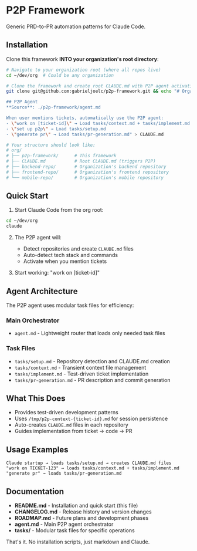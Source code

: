 # P2P Framework

Generic PRD-to-PR automation patterns for Claude Code.

## Installation

Clone this framework **INTO your organization's root directory**:
```bash
# Navigate to your organization root (where all repos live)
cd ~/dev/org  # Could be any organization

# Clone the framework and create root CLAUDE.md with P2P agent activation
git clone git@github.com:gabrieljoelc/p2p-framework.git && echo "# Organization Root

## P2P Agent
**Source**: ./p2p-framework/agent.md

When user mentions tickets, automatically use the P2P agent:
- \"work on [ticket-id]\" → Load tasks/context.md + tasks/implement.md  
- \"set up p2p\" → Load tasks/setup.md
- \"generate pr\" → Load tasks/pr-generation.md" > CLAUDE.md

# Your structure should look like:
# org/
# ├── p2p-framework/      # This framework
# ├── CLAUDE.md           # Root CLAUDE.md (triggers P2P)
# ├── backend-repo/       # Organization's backend repository
# ├── frontend-repo/      # Organization's frontend repository  
# └── mobile-repo/        # Organization's mobile repository
```

## Quick Start

1. Start Claude Code from the org root:
```bash
cd ~/dev/org
claude
```

2. The P2P agent will:
   - Detect repositories and create `CLAUDE.md` files
   - Auto-detect tech stack and commands
   - Activate when you mention tickets

3. Start working: "work on [ticket-id]"

## Agent Architecture

The P2P agent uses modular task files for efficiency:

### Main Orchestrator
- `agent.md` - Lightweight router that loads only needed task files

### Task Files
- `tasks/setup.md` - Repository detection and CLAUDE.md creation
- `tasks/context.md` - Transient context file management  
- `tasks/implement.md` - Test-driven ticket implementation
- `tasks/pr-generation.md` - PR description and commit generation


## What This Does

- Provides test-driven development patterns
- Uses `/tmp/p2p-context-{ticket-id}.md` for session persistence  
- Auto-creates `CLAUDE.md` files in each repository
- Guides implementation from ticket → code → PR

## Usage Examples

```
Claude startup → loads tasks/setup.md → creates CLAUDE.md files
"work on TICKET-123" → loads tasks/context.md + tasks/implement.md
"generate pr" → loads tasks/pr-generation.md
```

## Documentation

- **README.md** - Installation and quick start (this file)
- **CHANGELOG.md** - Release history and version changes
- **ROADMAP.md** - Future plans and development phases
- **agent.md** - Main P2P agent orchestrator
- **tasks/** - Modular task files for specific operations

That's it. No installation scripts, just markdown and Claude.